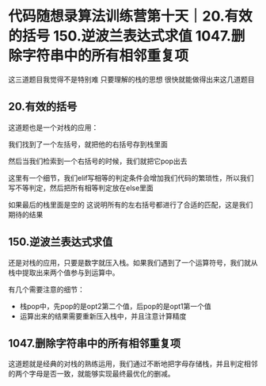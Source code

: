 # 代码随想录算法训练营第十天｜20.有效的括号 150.逆波兰表达式求值 1047.删除字符串中的所有相邻重复项


这三道题目我觉得不是特别难 只要理解的栈的思想 很快就能做得出来这几道题目

## 20.有效的括号

这道题也是一个对栈的应用：

我们找到了一个左括号，就把他的右括号存到栈里面

然后当我们检索到一个右括号的时候，我们就把它pop出去

这里有一个细节，我们elif写相等的判定条件会增加我们代码的繁琐性，所以我们写不等判定，然后把所有相等判定放在else里面

如果最后的栈里面是空的 这说明所有的左右括号都进行了合适的匹配，这是我们期待的结果


## 150.逆波兰表达式求值

还是对栈的应用，只要是数字就压入栈。如果我们遇到了一个运算符号，我们就从栈中提取出来两个值参与到运算中。

有几个需要注意的细节：

- 栈pop中，先pop的是opt2第二个值，后pop的是opt1第一个值
- 运算出来的结果需要重新压入栈中，并且注意计算精度



## 1047.删除字符串中的所有相邻重复项


这道题就是经典的对栈的熟练运用，我们通过不断地把字母存储栈，并且判定相邻的两个字母是否一致，就能够实现最终最优化的删减。